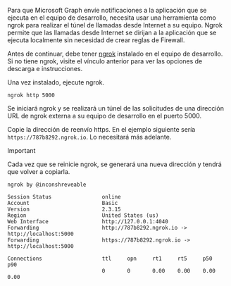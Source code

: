 <!-- markdownlint-disable MD002 MD041 -->

Para que Microsoft Graph envíe notificaciones a la aplicación que se ejecuta en el equipo de desarrollo, necesita usar una herramienta como ngrok para realizar el túnel de llamadas desde Internet a su equipo. Ngrok permite que las llamadas desde Internet se dirijan a la aplicación que se ejecuta localmente sin necesidad de crear reglas de Firewall.

Antes de continuar, debe tener [ngrok](https://ngrok.com) instalado en el equipo de desarrollo. Si no tiene ngrok, visite el vínculo anterior para ver las opciones de descarga e instrucciones.

Una vez instalado, ejecute ngrok.

```shell
ngrok http 5000
```

Se iniciará ngrok y se realizará un túnel de las solicitudes de una dirección URL de ngrok externa a su equipo de desarrollo en el puerto 5000.

Copie la dirección de reenvío https. En el ejemplo siguiente sería `https://787b8292.ngrok.io`. Lo necesitará más adelante.

> [!IMPORTANT]
> Cada vez que se reinicie ngrok, se generará una nueva dirección y tendrá que volver a copiarla.

```shell
ngrok by @inconshreveable

Session Status                online
Account                       Basic
Version                       2.3.15
Region                        United States (us)
Web Interface                 http://127.0.0.1:4040
Forwarding                    http://787b8292.ngrok.io -> http://localhost:5000
Forwarding                    https://787b8292.ngrok.io -> http://localhost:5000

Connections                   ttl     opn     rt1     rt5     p50     p90
                              0       0       0.00    0.00    0.00    0.00
```
